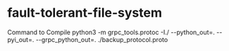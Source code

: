 # fault-tolerant-file-system


Command to Compile
python3 -m grpc_tools.protoc -I./ --python_out=. --pyi_out=. --grpc_python_out=. ./backup_protocol.proto